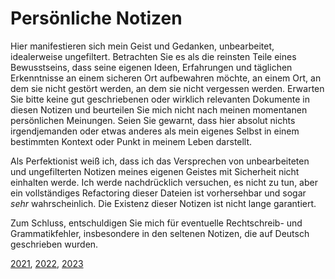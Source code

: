 # Persönliche Notizen

Hier manifestieren sich mein Geist und Gedanken, unbearbeitet, idealerweise
ungefiltert. Betrachten Sie es als die reinsten Teile eines Bewusstseins, dass seine
eigenen Ideen, Erfahrungen und täglichen Erkenntnisse an einem sicheren Ort aufbewahren
möchte, an einem Ort, an dem sie nicht gestört werden, an dem sie nicht vergessen
werden. Erwarten Sie bitte keine gut geschriebenen oder wirklich relevanten Dokumente
in diesen Notizen und beurteilen Sie mich nicht nach meinen momentanen persönlichen
Meinungen. Seien Sie gewarnt, dass hier absolut nichts irgendjemanden oder etwas
anderes als mein eigenes Selbst in einem bestimmten Kontext oder Punkt in meinem Leben
darstellt.

Als Perfektionist weiß ich, dass ich das Versprechen von unbearbeiteten und
ungefilterten Notizen meines eigenen Geistes mit Sicherheit nicht einhalten werde.
Ich werde nachdrücklich versuchen, es nicht zu tun, aber ein vollständiges Refactoring
dieser Dateien ist vorhersehbar und sogar *sehr* wahrscheinlich. Die Existenz dieser Notizen ist nicht lange garantiert.

Zum Schluss, entschuldigen Sie mich für eventuelle Rechtschreib- und Grammatikfehler,
insbesondere in den seltenen Notizen, die auf Deutsch geschrieben wurden.

[2021](2021), [2022](2022), [2023](2023)

